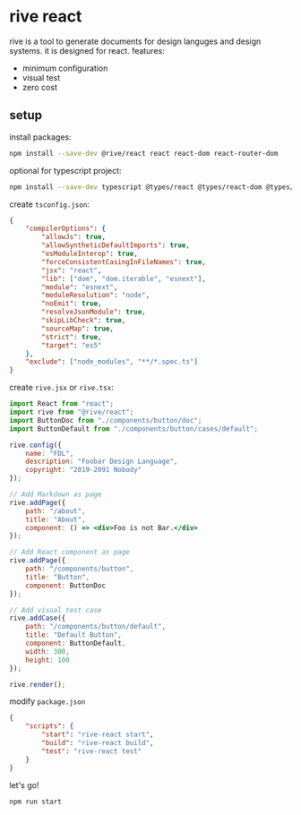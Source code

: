 # rive react

rive is a tool to generate documents for design languges and design systems. it
is designed for react. features:

-   minimum configuration
-   visual test
-   zero cost

## setup

install packages:

```bash
npm install --save-dev @rive/react react react-dom react-router-dom
```

optional for typescript project:

```bash
npm install --save-dev typescript @types/react @types/react-dom @types/react-router-dom
```

create `tsconfig.json`:

```json
{
    "compilerOptions": {
        "allowJs": true,
        "allowSyntheticDefaultImports": true,
        "esModuleInterop": true,
        "forceConsistentCasingInFileNames": true,
        "jsx": "react",
        "lib": ["dom", "dom.iterable", "esnext"],
        "module": "esnext",
        "moduleResolution": "node",
        "noEmit": true,
        "resolveJsonModule": true,
        "skipLibCheck": true,
        "sourceMap": true,
        "strict": true,
        "target": "es5"
    },
    "exclude": ["node_modules", "**/*.spec.ts"]
}
```

create `rive.jsx` or `rive.tsx`:

```jsx
import React from "react";
import rive from "@rive/react";
import ButtonDoc from "./components/button/doc";
import ButtonDefault from "./components/button/cases/default";

rive.config({
    name: "FDL",
    description: "Foobar Design Language",
    copyright: "2019-2091 Nobody"
});

// Add Markdown as page
rive.addPage({
    path: "/about",
    title: "About",
    component: () => <div>Foo is not Bar.</div>
});

// Add React component as page
rive.addPage({
    path: "/components/button",
    title: "Button",
    component: ButtonDoc
});

// Add visual test case
rive.addCase({
    path: "/components/button/default",
    title: "Default Button",
    component: ButtonDefault,
    width: 300,
    height: 100
});

rive.render();
```

modify `package.json`

```json
{
    "scripts": {
        "start": "rive-react start",
        "build": "rive-react build",
        "test": "rive-react test"
    }
}
```

let's go!

```bash
npm run start
```
